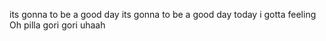 its gonna to be a good day
its gonna to be a good day
today i gotta feeling
Oh pilla gori gori uhaah
